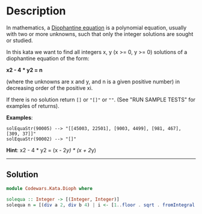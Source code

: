 # Description

In mathematics, a [Diophantine equation](https://en.wikipedia.org/wiki/Diophantine_equation) is a polynomial equation, usually with two or more unknowns, such that only the integer solutions are sought or studied.

In this kata we want to find all integers x, y (x >= 0, y >= 0) solutions of a diophantine equation of the form:

**x2 - 4 \* y2 = n**

(where the unknowns are x and y, and n is a given positive number) in decreasing order of the positive xi.

If there is no solution return `[]` or `"[]"` or `""`. (See "RUN SAMPLE TESTS" for examples of returns).

**Examples**:

```
solEquaStr(90005) --> "[[45003, 22501], [9003, 4499], [981, 467], [309, 37]]"
solEquaStr(90002) --> "[]"
```

**Hint**:
x2 - 4 * y2 = (x - 2*y) * (x + 2*y)

---

## Solution

```hs
module Codewars.Kata.Dioph where

solequa :: Integer -> [(Integer, Integer)]
solequa n = [(div a 2, div b 4) | i <- [1..floor . sqrt . fromIntegral $ n], let (a, b) = (div n i + i, div n i - i), mod b 4 == 0 && mod n i == 0]
```
